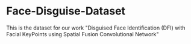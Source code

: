 # Face-Disguise-Dataset
This is the dataset for our work "Disguised Face Identification (DFI) with Facial KeyPoints using Spatial Fusion Convolutional Network"
